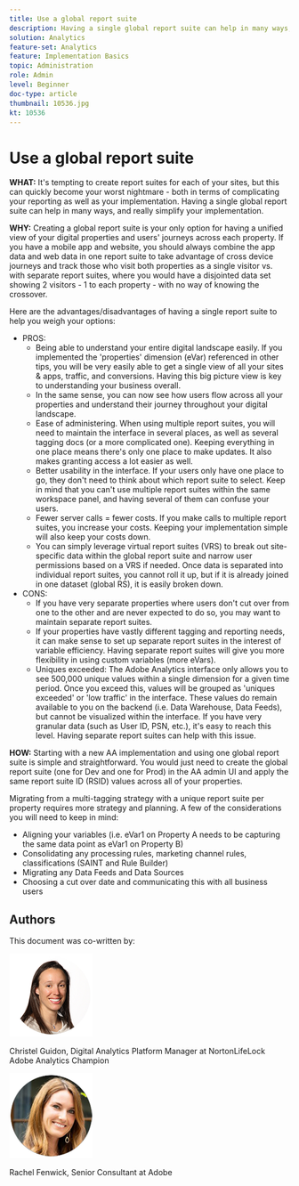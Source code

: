 ```yaml
---
title: Use a global report suite
description: Having a single global report suite can help in many ways, and really simplify your implementation.
solution: Analytics
feature-set: Analytics
feature: Implementation Basics
topic: Administration
role: Admin
level: Beginner
doc-type: article
thumbnail: 10536.jpg
kt: 10536
---
```

# Use a global report suite

**WHAT:** It's tempting to create report suites for each of your sites, but this can quickly become your worst nightmare - both in terms of complicating your reporting as well as your implementation. Having a single global report suite can help in many ways, and really simplify your implementation. 

**WHY:** Creating a global report suite is your only option for having a unified view of your digital properties and users' journeys across each property. If you have a mobile app and website, you should always combine the app data and web data in one report suite to take advantage of cross device journeys and track those who visit both properties as a single visitor vs. with separate report suites, where you would have a disjointed data set showing 2 visitors - 1 to each property - with no way of knowing the crossover. 

Here are the advantages/disadvantages of having a single report suite to help you weigh your options:

* PROS:
    * Being able to understand your entire digital landscape easily. If you implemented the 'properties' dimension (eVar) referenced in other tips, you will be very easily able to get a single view of all your sites & apps, traffic, and conversions. Having this big picture view is key to understanding your business overall.
    * In the same sense, you can now see how users flow across all your properties and understand their journey throughout your digital landscape.
    * Ease of administering. When using multiple report suites, you will need to maintain the interface in several places, as well as several tagging docs (or a more complicated one). Keeping everything in one place means there's only one place to make updates. It also makes granting access a lot easier as well.
    * Better usability in the interface. If your users only have one place to go, they don't need to think about which report suite to select. Keep in mind that you can't use multiple report suites within the same workspace panel, and having several of them can confuse your users.
    * Fewer server calls = fewer costs. If you make calls to multiple report suites, you increase your costs. Keeping your implementation simple will also keep your costs down.
    * You can simply leverage virtual report suites (VRS) to break out site-specific data within the global report suite and narrow user permissions based on a VRS if needed. Once data is separated into individual report suites, you cannot roll it up, but if it is already joined in one dataset (global RS), it is easily broken down.
* CONS:
    * If you have very separate properties where users don't cut over from one to the other and are never expected to do so, you may want to maintain separate report suites. 
    * If your properties have vastly different tagging and reporting needs, it can make sense to set up separate report suites in the interest of variable efficiency. Having separate report suites will give you more flexibility in using custom variables (more eVars).
    * Uniques exceeded: The Adobe Analytics interface only allows you to see 500,000 unique values within a single dimension for a given time period. Once you exceed this, values will be grouped as 'uniques exceeded' or 'low traffic' in the interface. These values do remain available to you on the backend (i.e. Data Warehouse, Data Feeds), but cannot be visualized within the interface. If you have very granular data (such as User ID, PSN, etc.), it's easy to reach this level. Having separate report suites can help with this issue.

**HOW:** Starting with a new AA implementation and using one global report suite is simple and straightforward. You would just need to create the global report suite (one for Dev and one for Prod) in the AA admin UI and apply the same report suite ID (RSID) values across all of your properties. 

Migrating from a multi-tagging strategy with a unique report suite per property requires more strategy and planning. A few of the considerations you will need to keep in mind:

* Aligning your variables (i.e. eVar1 on Property A needs to be capturing the same data point as eVar1 on Property B)
* Consolidating any processing rules, marketing channel rules, classifications (SAINT and Rule Builder)
* Migrating any Data Feeds and Data Sources 
* Choosing a cut over date and communicating this with all business users 

## Authors

This document was co-written by:

![Christel Guidon](assets/Christel-Headshot-150.png)

Christel Guidon, Digital Analytics Platform Manager at NortonLifeLock
Adobe Analytics Champion

![Rachel Fenwick](assets/Rachel-Fenwick-150.png)

Rachel Fenwick, Senior Consultant at Adobe
